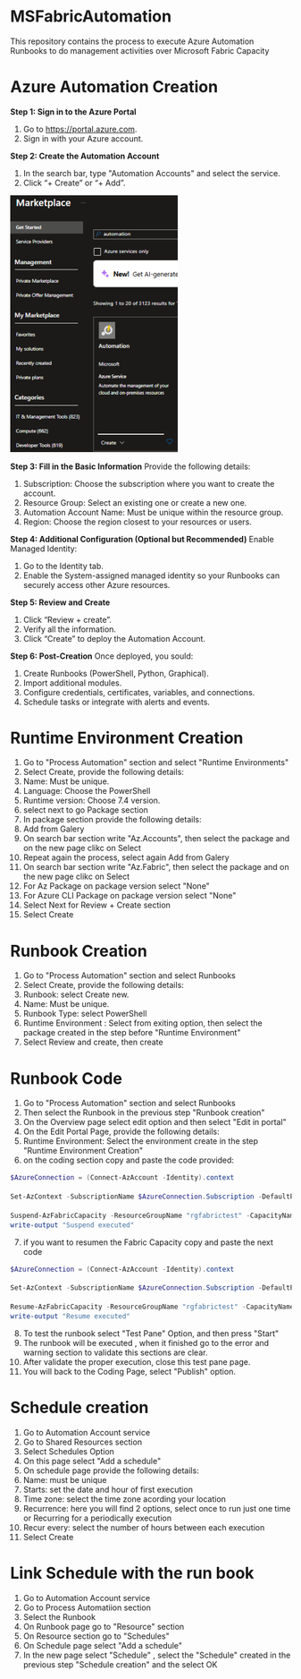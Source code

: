 # MSFabricAutomation
This repository contains the process to execute Azure Automation Runbooks to do management activities over Microsoft Fabric Capacity

# Azure Automation Creation
**Step 1: Sign in to the Azure Portal**
1. Go to https://portal.azure.com.
2. Sign in with your Azure account.

**Step 2: Create the Automation Account**
1. In the search bar, type "Automation Accounts" and select the service.
2. Click “+ Create” or “+ Add”.

<img src="Media/01-Automationcreation.png" width="300"/>


**Step 3: Fill in the Basic Information**
Provide the following details:
1. Subscription: Choose the subscription where you want to create the account.
2. Resource Group: Select an existing one or create a new one.
3. Automation Account Name: Must be unique within the resource group.
4. Region: Choose the region closest to your resources or users.

**Step 4: Additional Configuration (Optional but Recommended)** Enable Managed Identity:
1. Go to the Identity tab.
2. Enable the System-assigned managed identity so your Runbooks can securely access other Azure resources.

**Step 5: Review and Create**
1. Click “Review + create”.
2. Verify all the information.
3. Click “Create” to deploy the Automation Account.

**Step 6: Post-Creation** Once deployed, you sould:
1. Create Runbooks (PowerShell, Python, Graphical).
2. Import additional modules.
3. Configure credentials, certificates, variables, and connections.
4. Schedule tasks or integrate with alerts and events.

# Runtime Environment Creation

1. Go to "Process Automation" section and select "Runtime Environments"
2. Select Create, provide the following details:
3. Name: Must be unique.
4. Language: Choose the PowerShell
5. Runtime version: Choose 7.4 version.
6. select next to go Package section
7. In package section provide the following details:
8. Add from Galery
9. On search bar section write "Az.Accounts", then select the package and on the new page clikc on Select
10. Repeat again the process, select again Add from Galery
11. On search bar section write "Az.Fabric", then select the package and on the new page clikc on Select
12. For Az Package on package version select "None"
13. For Azure CLI Package on package version select "None"
14. Select Next for Review + Create section
15. Select Create

# Runbook Creation
1. Go to "Process Automation" section and select Runbooks
2. Select Create, provide the following details:
3. Runbook: select Create new.
4. Name: Must be unique.
5. Runbook Type: select PowerShell
6. Runtime Environment : Select from exiting option, then select the package created in the step before "Runtime Environment"
7. Select Review and create, then create

# Runbook Code
1. Go to "Process Automation" section and select Runbooks
2. Then select the Runbook in the previous step "Runbook creation"
3. On the Overview page select edit option and then select "Edit in portal"
4. On the Edit Portal Page, provide the following details:
5. Runtime Environment: Select the environment create in the step "Runtime Environment Creation"
6. on the coding section copy and paste the code provided:

```powershell
$AzureConnection = (Connect-AzAccount -Identity).context

Set-AzContext -SubscriptionName $AzureConnection.Subscription -DefaultProfile $AzureConnection

Suspend-AzFabricCapacity -ResourceGroupName "rgfabrictest" -CapacityName "demofabrictest2"
write-output "Suspend executed"
```

7. if you want to resumen the Fabric Capacity copy and paste the next code
```powershell
$AzureConnection = (Connect-AzAccount -Identity).context

Set-AzContext -SubscriptionName $AzureConnection.Subscription -DefaultProfile $AzureConnection

Resume-AzFabricCapacity -ResourceGroupName "rgfabrictest" -CapacityName "demofabrictest2"
write-output "Resume executed"
```

8. To test the runbook select "Test Pane" Option, and then press "Start"
9. The runbook will be executed , when it finished go to the error and warning section to validate this sections are clear.
10. After validate the proper execution, close this test pane page.
11. You will back to the Coding Page, select "Publish" option.

# Schedule creation
1. Go to Automation Account service
2. Go to Shared Resources section 
3. Select Schedules Option
4. On this page select "Add a schedule"
5. On schedule page provide the following details:
6. Name: must be unique
7. Starts: set the date and hour of first execution
8. Time zone: select the time zone acording your location
9. Recurrence: here you will find 2 options, select once to run just one time or Recurring for a periodically execution
10. Recur every: select the number of hours between each execution
11. Select Create

# Link Schedule with the run book
1. Go to Automation Account service
2. Go to Process Automatiion section 
3. Select the Runbook
4. On Runbook page go to "Resource" section
5. On Resource section go to "Schedules"
6. On Schedule page select "Add a schedule"
7. In the new page select "Schedule" , select the "Schedule" created in the previous step "Schedule creation" and the select OK
